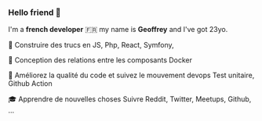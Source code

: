 ### Hello friend 👋

I'm a **french developer** :fr: my name is **Geoffrey** and I've got 23yo.


🚧 Construire des trucs en JS, Php, React, Symfony, 

🔬 Conception des relations entre les composants Docker

🔎 Améliorez la qualité du code et suivez le mouvement devops
Test unitaire, Github Action

🎓 Apprendre de nouvelles choses
Suivre Reddit, Twitter, Meetups, Github, …
